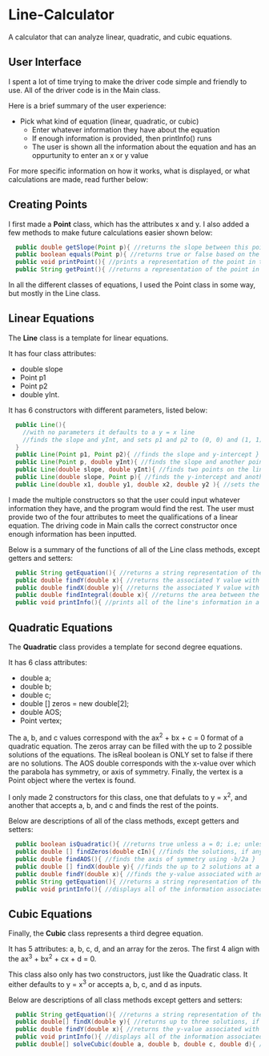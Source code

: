 # Line-Calculator
A calculator that can analyze linear, quadratic, and cubic equations. 

## User Interface

I spent a lot of time trying to make the driver code simple and friendly to use. All of the driver code is in the Main class.

Here is a brief summary of the user experience:

- Pick what kind of equation (linear, quadratic, or cubic)
  - Enter whatever information they have about the equation
  - If enough information is provided, then printInfo() runs
  - The user is shown all the information about the equation and has an oppurtunity to enter an x or y value

For more specific information on how it works, what is displayed, or what calculations are made, read further below:


## Creating Points

I first made a **Point** class, which has the attributes x and y. I also added a few methods to make future calculations easier shown below:

```java
  public double getSlope(Point p){ //returns the slope between this point object and another }
  public boolean equals(Point p){ //returns true or false based on the coordinates }
  public void printPoint(){ //prints a representation of the point in the format, (x, y) }
  public String getPoint(){ //returns a representation of the point in the format, (x, y) }

```

In all the different classes of equations, I used the Point class in some way, but mostly in the Line class. 

## Linear Equations

The **Line** class is a template for linear equations.

It has four class attributes:
- double slope
- Point p1
- Point p2
- double yInt. 

It has 6 constructors with different parameters, listed below:

```java
  public Line(){
    //with no parameters it defaults to a y = x line
    //finds the slope and yInt, and sets p1 and p2 to (0, 0) and (1, 1)
  }
  public Line(Point p1, Point p2){ //finds the slope and y-intercept }
  public Line(Point p, double yInt){ //finds the slope and another point on the line }
  public Line(double slope, double yInt){ //finds two points on the line }
  public Line(double slope, Point p){ //finds the y-intercept and another point }
  public Line(double x1, double y1, double x2, double y2 ){ //sets the two points given and finds a slope and y-intercept }

```

I made the multiple constructors so that the user could input whatever information they have, and the program would find the rest. The user must provide two of the four attributes to meet the qualifications of a linear equation. The driving code in Main calls the correct constructor once enough information has been inputted. 

Below is a summary of the functions of all of the Line class methods, except getters and setters:

```java
  public String getEquation(){ //returns a string representation of the equation in y = mx + b format }
  public double findY(double x){ //returns the associated Y value with the provided X value }
  public double findX(double y){ //returns the associated Y value with the provided X value }
  public double findIntegral(double x){ //returns the area between the line and the graph from 0 to the specified x value }
  public void printInfo(){ //prints all of the line's information in a nice format }
```

## Quadratic Equations

The **Quadratic** class provides a template for second degree equations. 

It has 6 class attributes:
- double a;
-	double b;
-	double c;
-	double [] zeros = new double[2];
-	double AOS;
-	Point vertex;

The a, b, and c values correspond with the ax<sup>2</sup> + bx + c = 0 format of a quadratic equation. The zeros array can be filled with the up to 2 possible solutions of the equations. The isReal boolean is ONLY set to false if there are no solutions. The AOS double corresponds with the x-value over which the parabola has symmetry, or axis of symmetry. Finally, the vertex is a Point object where the vertex is found.

I only made 2 constructors for this class, one that defulats to y = x<sup>2</sup>, and another that accepts a, b, and c and finds the rest of the points. 

Below are descriptions of all of the class methods, except getters and setters:

```java
  public boolean isQuadratic(){ //returns true unless a = 0; i.e; unless it is not a quadratic }
  public double [] findZeros(double cIn){ //finds the solutions, if any, for the quadratic equation at a given y value }
  public double findAOS(){ //finds the axis of symmetry using -b/2a }
  public double [] findX(double y){ //finds the up to 2 solutions at a y-value using findZeros() }
  public double findY(double x){ //finds the y-value associated with an x-value }
  public String getEquation(){ //returns a string representation of the equation in the ax^2 + bx + c = 0 format }
  public void printInfo(){ //displays all of the information associated with the equation in a nice format }
```

## Cubic Equations

Finally, the **Cubic** class represents a third degree equation. 

It has 5 attributes: a, b, c, d, and an array for the zeros. The first 4 align with the ax<sup>3</sup> + bx<sup>2</sup> + cx + d = 0. 

This class also only has two constructors, just like the Quadratic class. It either defaults to y = x<sup>3</sup> or accepts a, b, c, and d as inputs. 

Below are descriptions of all class methods except getters and setters:

```java
  public String getEquation(){ //returns a string representation of the equation in ax^3 + bx^2 + cx + d = 0 format }
  public double[] findX(double y){ //returns up to three solutions, if any, of the cubic equation at the provided y-value }
  public double findY(double x){ //returns the y-value associated with the provided x-value }
  public void printInfo(){ //displays all of the information associated wit the equation }
  public double[] solveCubic(double a, double b, double c, double d){ //returns up to three solutions of the equation ax^3 + bx^2 + cx + d = 0 }
```
